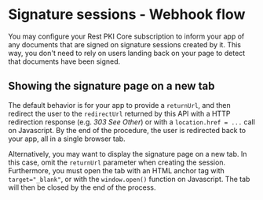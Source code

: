 ﻿# Signature sessions - Webhook flow

You may configure your Rest PKI Core subscription to inform your app of any documents that are signed on signature sessions created by it. This way, you don't
need to rely on users landing back on your page to detect that documents have been signed.

## Showing the signature page on a new tab

The default behavior is for your app to provide a `returnUrl`, and then redirect the user to the `redirectUrl` returned by this API with a HTTP redirection response
(e.g. *303 See Other*) or with a `location.href = ...` call on Javascript. By the end of the procedure, the user is redirected back to your app, all in a single
browser tab.

Alternatively, you may want to display the signature page on a new tab. In this case, omit the `returnUrl` parameter when creating the session. Furthermore, you must
open the tab with an HTML anchor tag with `target="_blank"`, or with the `window.open()` function on Javascript. The tab will then be closed by the end of the process.
